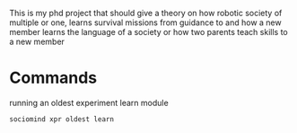 This is my phd project that should give a theory on how robotic society of multiple or one, 
learns survival missions from guidance to and how a new member learns the language of a society 
or how two parents teach skills to a new member


# Commands
running an oldest experiment learn module

```bash
sociomind xpr oldest learn 
```